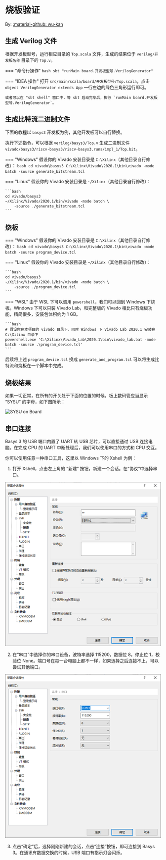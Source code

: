 # 烧板验证

By: [:material-github: wu-kan](https://github.com/wu-kan)


## 生成 Verilog 文件

根据开发板型号，运行相应目录的 `Top.scala` 文件，生成的结果位于 `verilog/开发板名称` 目录下的 `Top.v`。

=== "命令行操作"
    ```bash
    sbt "runMain board.开发板型号.VerilogGenerator"
    ```

=== "IDEA 操作"
    打开 `src/main/scala/board/开发板型号/Top.scala`，点击 `object VerilogGenerator extends App` 一行左边的绿色三角形运行即可。

    或者可以在 "sbt shell" 窗口中，等 sbt 启动完毕后，执行 `runMain board.开发板型号.VerilogGenerator`。

## 生成比特流二进制文件

下面的教程以 `basys3` 开发板为例，其他开发板可以自行替换。

执行下述指令，可以根据 `verilog/basys3/Top.v` 生成二进制文件 `vivado/basys3/riscv-basys3/riscv-basys3.runs/impl_1/Top.bit`。

=== "Windows"
    假设你的 Vivado 安装目录是 `C:\Xilinx`（其他目录自行修改）：
    ```bash
    cd vivado\basys3
    C:\Xilinx\Vivado\2020.1\bin\vivado -mode batch -source generate_bitstream.tcl
    ```

=== "Linux"
    假设你的 Vivado 安装目录是 `~/Xilinx`（其他目录自行修改）：

    ```bash
    cd vivado/basys3
    ~/Xilinx/Vivado/2020.1/bin/vivado -mode batch \
        -source ./generate_bitstream.tcl
    ```

## 烧板

=== "Windows"
    假设你的 Vivado 安装目录是 `C:\Xilinx`（其他目录自行修改）：
    ```bash
    cd vivado\basys3
    C:\Xilinx\Vivado\2020.1\bin\vivado -mode batch -source program_device.tcl
    ```

=== "Linux"
    假设你的 Vivado 安装目录是 `~/Xilinx`（其他目录自行修改）：

    ```bash
    cd vivado/basys3
    ~/Xilinx/Vivado/2020.1/bin/vivado -mode batch \
        -source ./program_device.tcl
    ```

=== "WSL"
    由于 WSL 下可以调用 `powershell`，我们可以回到 Windows 下烧板。Windows 下可以只装 Vivado Lab，和完整版的 Vivado 相比只有烧板功能，精简很多，安装包体积约为 1 GB。

    ```bash
    # 假设你在本项目的 vivado 目录下，同时 Windows 下 Vivado Lab 2020.1 安装在 C:\Xilinx 目录下
    powershell.exe 'C:\Xilinx\Vivado_Lab\2020.1\bin\vivado_lab.bat -mode batch -source .\program_device.tcl'
    ```

后续将上述 `program_device.tcl` 换成 `generate_and_program.tcl` 可以将生成比特流和烧板在一个脚本中完成。

## 烧板结果

如果一切正常，在所有的开关处于下面的位置的时候，板上数码管应当显示 “SYSU” 的字母，如下图所示：

![SYSU on Board](images/board.png)

## 串口连接

Basys 3 的 USB 端口内置了 UART 转 USB 芯片，可以直接通过 USB 连接电脑。在完成 CPU 的 UART 中断处理后，我们可以使用串口的方式和 CPU 交互。

你可以使用任意一种串口工具，这里以 Windows 下的 Xshell 为例：

1. 打开 Xshell，点击左上角的 “新建” 按钮，新建一个会话。在“协议”中选择串口。

![](./images/xshell-0.png)

2. 在“串口”中选择你的串口设备，波特率选择 115200，数据位 8，停止位 1，校验位 None。端口号在每一台电脑上都不一样，如果选择之后连接不上，可以尝试其他端口。

![](./images/xshell-1.png)

3. 点击“确定”后，选择刚刚新建的会话，点击“连接”按钮，即可连接到 Basys 3。在通讯有数据交换的时候，USB 端口有指示灯会闪烁。